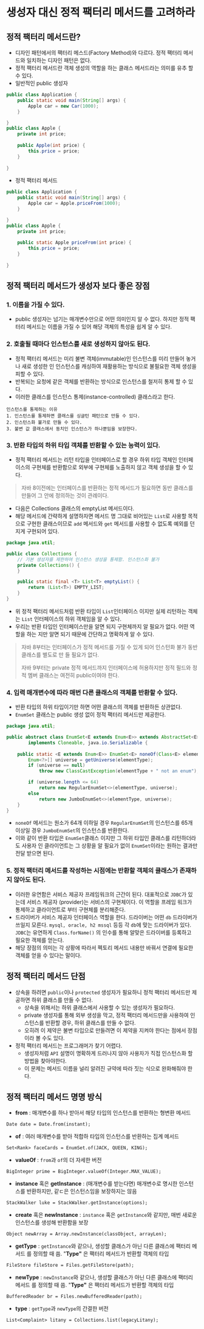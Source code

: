 # 생성자 대신 정적 팩터리 메서드를 고려하라

## 정적 팩터리 메서드란?
* 디자인 패턴에서의 팩터리 메스드(Factory Method)와 다르다. 정적 팩터리 메서드와 일치하는 
  디자인 패턴은 없다.
* 정적 팩터리 메서드란 객체 생성의 역할을 하는 클래스 메서드라는 의미를 유추 할 수 있다.
* 일반적인 public 생성자
```java
public class Application {
    public static void main(String[] args) {
        Apple car = new Car(1000);
    }

}
public class Apple {
    private int price;
    
    public Apple(int price) {
        this.price = price;
    }
    
}
```
* 정적 팩터리 메서드
```java
public class Application {
    public static void main(String[] args) {
        Apple car = Apple.priceFrom(1000);
    }

}
public class Apple {
    private int price;
    
    public static Apple priceFrom(int price) {
        this.price = price;
    }
    
}
```


## 정적 팩터리 메서드가 생성자 보다 좋은 장점

### 1. 이름을 가질 수 있다.

* public 생성자는 넘기는 매개변수만으로 어떤 의미인지 알 수 없다. 하지만 정적 팩터리 메서드는 
     이름을 가질 수 있어 해당 객체의 특성을 쉽게 알 수 있다.
### 2. 호출될 때마다 인스턴스를 새로 생성하지 않아도 된다.
  
* 정적 팩터리 메서드는 미리 불변 객체(immutable)인 인스턴스를 미리 만들어 놓거나 새로 생성한 인
  인스턴스를 캐싱하여 재활용하는 방식으로 불필요한 객체 생성을 피할 수 있다.
* 반복되는 요청에 같은 객체를 반환하는 방식으로 인스턴스를 철저히 통제 할 수 있다.
* 이러한 클래스를 인스턴스 통제(instance-controlled) 클래스라고 한다. 
```
인스턴스를 통제하는 이유
1. 인스턴스를 통제하면 클래스를 싱글턴 패턴으로 만들 수 있다.
2. 인스턴스화 불가로 만들 수 있다.
3. 불변 값 클래스에서 동치인 인스턴스가 하나뿐임을 보장한다. 
```

### 3. 반환 타입의 하위 타입 객체를 반환할 수 있는 능력이 있다.

* 정적 팩터리 메서드는 리턴 타입을 인터페이스로 할 경우 하위 타입 객체인 인터페이스의 구현체를 반환함으로
  외부에 구현체를 노출하지 않고 객체 생성을 할 수 있다.
> 자바 8이전에는 인터페이스를 반환하는 정적 메서드가 필요하면 동반 클래스를 만들어 그 안에 정의하는 것이 관례이다.


* 다음은 Collections 클래스의 emptyList 메서드이다.
* 해당 메서드에 간략하게 설명하자면 메서드 명 그대로 비어있는 ```List```로 사용할 목적으로 구현한 클래스이므로 
  ```add``` 메서드와 ```get``` 메서드를 사용할 수 없도록 예외를 던지게 구현되어 있다.
```java
package java.util;

public class Collections {
    // 기본 생성자를 제한하여 인스턴스 생성을 통제함. 인스턴스화 불가
    private Collections() {
    }

    public static final <T> List<T> emptyList() {
        return (List<T>) EMPTY_LIST;
    }
}
```
* 위 정적 팩터리 메서드처럼 반환 타입이 ```List```인터페이스 이지만 실제 리턴하는 객체는 ```List```
  인터페이스의 하위 객체임을 알 수 있다.
* 우리는 반환 타입인 인터페이스만을 알면 되지 구현체까지 알 필요가 없다. 어떤 역할을 하는 지만 알면 되기
  때문에 간단하고 명확하게 알 수 있다.


> 자바 8부터는 인터페이스가 정적 메서드를 가질 수 있게 되어 인스턴화 불가 동반 클래스를 별도로 만
> 들 필요가 없다.
> 
> 자바 9부터는 private 정적 메서드까지 인터페이스에 허용하지만 정적 필드와 정적 멤버 클래스는
> 여전히 public이여야 한다.


### 4. 입력 매개변수에 따라 매번 다른 클래스의 객체를 반환할 수 있다.

* 반환 타입의 하위 타입이기만 하면 어떤 클래스의 객체를 반환하든 상관없다.
* ```EnumSet``` 클래스는 public 생성 없이 정적 팩터리 메서드만 제공한다.
```java
package java.util;

public abstract class EnumSet<E extends Enum<E>> extends AbstractSet<E>
        implements Cloneable, java.io.Serializable {
    
    public static <E extends Enum<E>> EnumSet<E> noneOf(Class<E> elementType) {
        Enum<?>[] universe = getUniverse(elementType);
        if (universe == null)
            throw new ClassCastException(elementType + " not an enum");

        if (universe.length <= 64)
            return new RegularEnumSet<>(elementType, universe);
        else
            return new JumboEnumSet<>(elementType, universe);
    }
}
```

* ```noneOf``` 메서드는 원소가 64개 이하일 경우 ```RegularEnumSet```의 인스턴스를
  65개 이상일 경우 ```JumboEnumSet```의 인스턴스를 반환한다.
* 이와 같이 반환 타입은 ```EnumSet```클래스 이지만 그 하위 타입인 클래스를 리턴하더라도 사용자
  인 클라이언트는 그 상황을 알 필요가 없이 ```EnumSet```이라는 원하는 결과만 전달 받으면 된다.

### 5. 정적 팩터리 메서드를 작성하는 시점에는 반환할 객체의 클래스가 존재하지 않아도 된다.

* 이러한 유연함은 서비스 제공자 프레임워크의 근간이 된다. 대표적으로 ```JDBC```가 있는데 서비스 제공자
  (provider)는 서비스의 구현체이다. 이 역할을 프레임 워크가 통제하고 클라이언트로 부터 구현체를 분리해준다.
* 드라이버가 서비스 제공자 인터페이스 역할을 한다. 드라이버는 어떤 ```db``` 드라이버가 쓰일지 모른다.
  ```mysql, oracle, h2 mssql``` 등등 각 ```db```에 맞는 드라이버가 있다. 
  ```JDBC```는 유연하게 ```Class.forName()``` 의 인수를 통해 알맞은 드라이버를 등록하고 필요한 객체를 얻는다.
* 해당 장점의 의미는 각 상황에 따라서 펙토리 메서드 내용만 바꿔서 연결에 필요한 객체를 얻을 수 있다는 말이다.


## 정적 팩터리 메서드 단점

* 상속을 하려면 ```public```이나 ```protected``` 생성자가 필요하니 정적 팩터리 메서드만 
  제공하면 하위 클래스를 만들 수 없다.
  * 상속을 위해서는 하위 클래스에서 사용할 수 있는 생성자가 필요하다.
  * private 생성자를 통해 외부 생성을 막고, 정적 팩터리 메서드만을 사용하여 인스턴스를 반환할 경우, 
    하위 클래스를 만들 수 없다.
  * 오히려 이 제약은 불변 타입으로 만들려면 이 제약을 지켜야 한다는 점에서 장점이라 볼 수도 있다.
* 정적 팩터리 메서드는 프로그래머가 찾기 어렵다.
  * 생성자처럼 ```API``` 설명이 명확하게 드러나지 않아 사용자가 직접 인스턴스화 할 방법을 찾아야한다.
  * 이 문제는 메서드 이름을 널리 알려진 규약에 따라 짓는 식으로 완화해줘야 한다.

## 정적 팩터리 메서드 명명 방식

* **from** : 매개변수를 하나 받아서 해당 타입의 인스턴스를 반환하는 형변환 메서드
```
Date date = Date.from(instant);
```

* **of** : 여러 매개변수를 받아 적합하 타입의 인스턴스를 반환하는 집계 메서드
```
Set<Rank> faceCards = EnumSet.of(JACK, QUEEN, KING);
```

* **valueOf** : ```from```과 ```of```의 더 자세한 버전 
```
BigInteger prime = BigInteger.valueOf(Integer.MAX_VALUE);
```

* **instance** 혹은 **getInstance** : (매개변수를 받는다면) 매개변수로 명시한 인스턴스를 
  반환하지만, 같ㄷ은 인스턴스임을 보장하지는 않음
```
StackWalker luke = StackWalker.getInstance(options);
```

* **create** 혹은 **newInstance** : ```instance``` 혹은 ```getInstance```와 같지만,
  매번 새로운 인스턴스를 생성해 반환함을 보장
```
Object newArray = Array.newInstance(classObject, arrayLen);
```

* **getType** : ```getInstance```와 같으나, 생성할 클래스가 아닌 다른 클래스에 팩터리 메서드
  를 정의할 때 씀. "**Type"** 은 팩터리 메서드가 반환할 객체의 타입
```
FileStore fileStore = Files.getFileStore(path);
```

* **newType** : ```newInstance```와 같으나, 생성할 클래스가 아닌 다른 클래스에 팩터리 메서드
  를 정의할 때 씀. "**Type"** 은 팩터리 메서드가 반환할 객체의 타입
```
BufferedReader br = Files.newBufferedReader(path);
```

* **type** : ```getType```과 ```newType```의 간결한 버전
```
List<Complaint> litany = Collections.list(legacyLitany);
```
